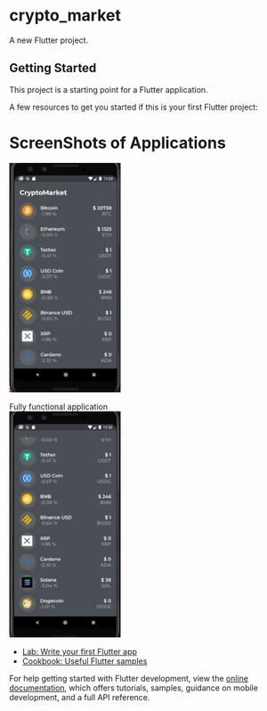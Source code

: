 # crypto_market

A new Flutter project.

## Getting Started

This project is a starting point for a Flutter application.

A few resources to get you started if this is your first Flutter project:


# ScreenShots of Applications

<img src="images/cryptopage.png" width = 200>

 Fully functional application
<br>
<img src="images/caryptopage2.png" width =200>








- [Lab: Write your first Flutter app](https://docs.flutter.dev/get-started/codelab)
- [Cookbook: Useful Flutter samples](https://docs.flutter.dev/cookbook)

For help getting started with Flutter development, view the
[online documentation](https://docs.flutter.dev/), which offers tutorials,
samples, guidance on mobile development, and a full API reference.
